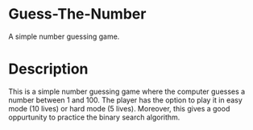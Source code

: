 # Guess-The-Number
 A simple number guessing game.
# Description
This is a simple number guessing game where the computer guesses a number between 1 and 100. The player has the option to play it in easy mode (10 lives) or hard mode (5 lives).
Moreover, this gives a good oppurtunity to practice the binary search algorithm.
